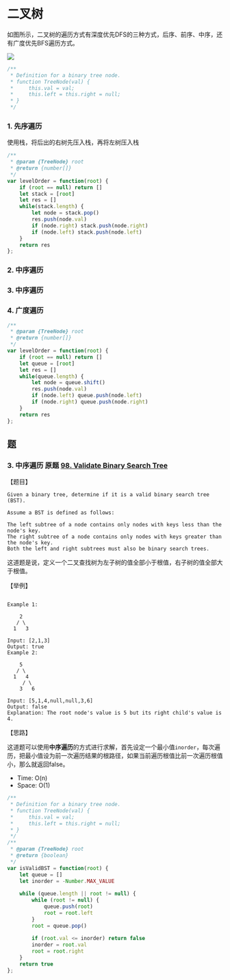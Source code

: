 # 二叉树

如图所示，二叉树的遍历方式有深度优先DFS的三种方式，后序、前序、中序，还有广度优先BFS遍历方式。

<img src="https://leetcode.com/problems/pseudo-palindromic-paths-in-a-binary-tree/Figures/1457/dfs.png">

<br>

```js
/**
 * Definition for a binary tree node.
 * function TreeNode(val) {
 *     this.val = val;
 *     this.left = this.right = null;
 * }
 */
```

### 1. 先序遍历
使用栈，将后出的右树先压入栈，再将左树压入栈
```js
/**
 * @param {TreeNode} root
 * @return {number[]}
 */
var levelOrder = function(root) {
    if (root == null) return []
    let stack = [root]
    let res = []
    while(stack.length) {
        let node = stack.pop()
        res.push(node.val)
        if (node.right) stack.push(node.right)
        if (node.left) stack.push(node.left)
    }
    return res
};
```

### 2. 中序遍历

### 3. 中序遍历
### 4. 广度遍历
```js
/**
 * @param {TreeNode} root
 * @return {number[]}
 */
var levelOrder = function(root) {
    if (root == null) return []
    let queue = [root]
    let res = []
    while(queue.length) {
        let node = queue.shift()
        res.push(node.val)
        if (node.left) queue.push(node.left)
        if (node.right) queue.push(node.right)
    }
    return res
};
```





## 题
### 3. 中序遍历 原题 [98. Validate Binary Search Tree](https://leetcode.com/problems/validate-binary-search-tree/)

【题目】

```
Given a binary tree, determine if it is a valid binary search tree (BST).

Assume a BST is defined as follows:

The left subtree of a node contains only nodes with keys less than the node's key.
The right subtree of a node contains only nodes with keys greater than the node's key.
Both the left and right subtrees must also be binary search trees.
```

这道题是说，定义一个二叉查找树为左子树的值全部小于根值，右子树的值全部大于根值。

【举例】

```

Example 1:

    2
   / \
  1   3

Input: [2,1,3]
Output: true
Example 2:

    5
   / \
  1   4
     / \
    3   6

Input: [5,1,4,null,null,3,6]
Output: false
Explanation: The root node's value is 5 but its right child's value is 4.
```

【思路】

这道题可以使用**中序遍历**的方式进行求解，首先设定一个最小值`inorder`，每次遍历，把最小值设为前一次遍历结果的根路径，如果当前遍历根值比前一次遍历根值小，那么就返回false。

- Time: O(n) 
- Space: O(1) 

```js
/**
 * Definition for a binary tree node.
 * function TreeNode(val) {
 *     this.val = val;
 *     this.left = this.right = null;
 * }
 */
/**
 * @param {TreeNode} root
 * @return {boolean}
 */
var isValidBST = function(root) {
    let queue = []
    let inorder = -Number.MAX_VALUE
    
    while (queue.length || root != null) {
        while (root != null) {
            queue.push(root)
            root = root.left
        }
        root = queue.pop()
        
        if (root.val <= inorder) return false
        inorder = root.val
        root = root.right
    }
    return true
};
```


<br>




